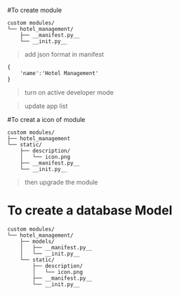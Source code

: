 #To create module

```
custom modules/
└── hotel_management/
    ├── __manifest.py__
    └── __init.py__
```
>add json format in manifest
```
{
    'name':'Hotel Management'
}
```

>turn on active developer mode

>update app list

#To creat a icon of module 
```
custom modules/
├── hotel_management
└── static/
    ├── description/
    │   └── icon.png
    ├── __manifest.py__
    └── __init.py__
```
>then upgrade the module


# To create a database Model
```
custom modules/
└── hotel_management/
    ├── models/
    │   ├── __manifest.py__
    │   └── __init.py__
    └── static/
        ├── description/
        │   └── icon.png
        ├── __manifest.py__
        └── __init.py__
```






    
